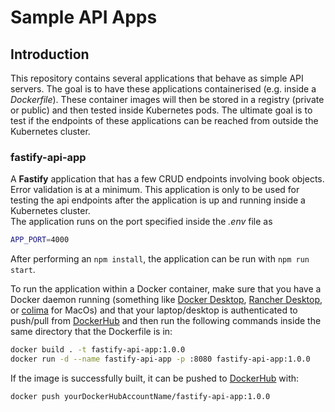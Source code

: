 # Sample API Apps
## Introduction    
This repository contains several applications that behave as simple API servers. The goal is to have these applications containerised (e.g. inside a _Dockerfile_). These container images will then be stored in a registry (private or public) and then tested inside Kubernetes pods. The ultimate goal is to test if the endpoints of these applications can be reached from outside the Kubernetes cluster.

### fastify-api-app
A **Fastify** application that has a few CRUD endpoints involving book objects. Error validation is at a minimum. This application is only to be used for testing the api endpoints after the application is up and running inside a Kubernetes cluster.   
The application runs on the port specified inside the _.env_ file as
```bash
APP_PORT=4000
```
After performing an `npm install`, the application can be run with `npm run start`.   

To run the application within a Docker container, make sure that you have a Docker daemon running (something like [Docker Desktop](https://docs.docker.com/get-docker/), [Rancher Desktop](https://docs.rancherdesktop.io/), or [colima](https://github.com/abiosoft/colima#getting-started) for MacOs) and that your laptop/desktop is authenticated to push/pull from [DockerHub](https://hub.docker.com/) and then run the following commands inside the same directory that the Dockerfile is in:
```bash
docker build . -t fastify-api-app:1.0.0
docker run -d --name fastify-api-app -p :8080 fastify-api-app:1.0.0
```
If the image is successfully built, it can be pushed to [DockerHub](https://hub.docker.com/) with:
```bash
docker push yourDockerHubAccountName/fastify-api-app:1.0.0
```